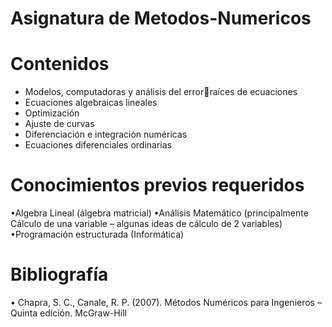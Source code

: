# Asignatura de Metodos-Numericos

# Contenidos

* Modelos, computadoras y análisis del errorraíces de ecuaciones
* Ecuaciones algebraicas lineales
* Optimización
* Ajuste de curvas
* Diferenciación e integración numéricas
* Ecuaciones diferenciales ordinarias

# Conocimientos previos requeridos

•Algebra Lineal (álgebra matricial)
•Análisis Matemático (principalmente Cálculo de una variable – algunas ideas de cálculo de 2 variables)
•Programación estructurada (Informática)

# Bibliografía 

• Chapra, S. C., Canale, R. P. (2007). Métodos Numéricos para Ingenieros – Quinta edición. McGraw-Hill 
